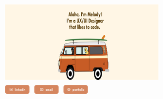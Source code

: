 <img src="https://github.com/mculep/mculep/blob/main/assets/github-banner.jpg" width="900" height="250" alt="Header picture" />

<a href="https://www.linkedin.com/in/melodyulep/"><img src="https://github.com/mculep/mculep/blob/main/assets/linkedin-icon.jpg" width="80" alt="Linkedin icon"/></a>&nbsp;&nbsp;&nbsp;&nbsp;<a href="mailto:mculep@gmail.com"><img src="https://github.com/mculep/mculep/blob/main/assets/email-icon.jpg" width="80" alt="Email
 icon"/></a>&nbsp;&nbsp;&nbsp;&nbsp;<a href="https://melodyulep.com"><img src="https://github.com/mculep/mculep/blob/main/assets/website-icon.jpg" width="80" alt="Website icon"/></a>&nbsp;&nbsp;&nbsp;&nbsp;

<!--
**mculep/mculep** is a ✨ _special_ ✨ repository because its `README.md` (this file) appears on your GitHub profile.

Here are some ideas to get you started:

-   🔭 I’m currently working on ...
-   🌱 I’m currently learning ...
-   👯 I’m looking to collaborate on ...
-   🤔 I’m looking for help with ...
-   💬 Ask me about ...
-   📫 How to reach me: ...
-   😄 Pronouns: ...
-   ⚡ Fun fact: ...
    -->
